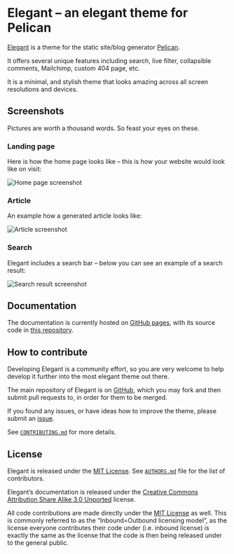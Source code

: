 # Elegant – an elegant theme for Pelican

[Elegant][] is a theme for the static site/blog generator [Pelican][].

It offers several unique features including search, live filter, collapsible comments, Mailchimp, custom 404 page, etc.

It is a minimal, and stylish theme that looks amazing across all screen resolutions and devices.

## Screenshots

Pictures are worth a thousand words. So feast your eyes on these.

### Landing page

Here is how the home page looks like – this is how your website would look like on visit:

![Home page screenshot](https://raw.github.com/Pelican-Elegant/elegant/master/home-page-screenshot.png)

### Article

An example how a generated article looks like:

![Article screenshot](https://raw.github.com/Pelican-Elegant/elegant/master/article-screenshot.png)

### Search

Elegant includes a search bar – below you can see an example of a search result:

![Search result screenshot](https://raw.github.com/Pelican-Elegant/elegant/master/search-result-screenshot.png)

## Documentation

The documentation is currently hosted on [GitHub pages](https://pelican-elegant.github.io), with its source code in [this repository][doc_repo].

## How to contribute

Developing Elegant is a community effort, so you are very welcome to help develop it further into the most elegant theme out there.

The main repository of Elegant is on [GitHub][elegant], which you may fork and then submit pull requests to, in order for them to be merged.

If you found any issues, or have ideas how to improve the theme, please submit an [issue][].

See [`CONTRIBUTING.md`][contributing] for more details.

## License

Elegant is released under the [MIT License][]. See [`AUTHORS.md`][authors] file for the list of contributors.

Elegant’s documentation is released under the [Creative Commons Attribution Share Alike 3.0 Unported][CC-BY-SA-3.0] license.

All code contributions are made directly under the [MIT License][] as well. This is commonly referred to as the “Inbound=Outbound licensing model”, as the license everyone contributes their code under (i.e. inbound license) is exactly the same as the license that the code is then being released under to the general public.

[pelican]: https://getpelican.com/
[elegant]: https://github.com/Pelican-Elegant/elegant
[doc_repo]: https://github.com/Pelican-Elegant/documentation
[issue]: https://github.com/Pelican-Elegant/elegant/issues/
[contributing]: ./CONTRIBUTING.md
[authors]: ./AUTHORS.md
[MIT License]: https://spdx.org/licenses/MIT.html
[CC-BY-SA-3.0]: https://spdx.org/licenses/CC-BY-SA-3.0.html

